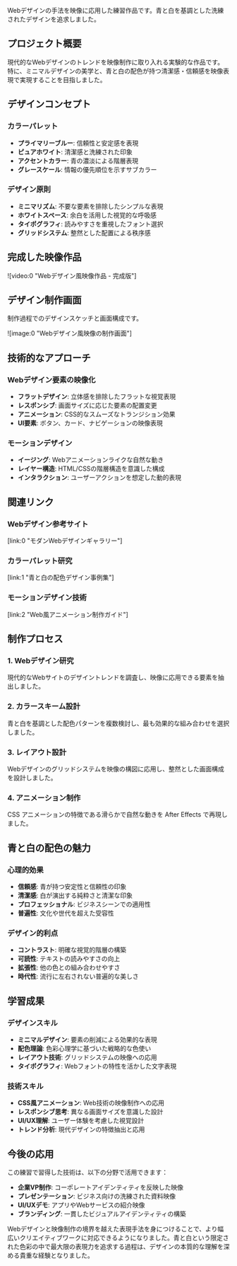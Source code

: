Webデザインの手法を映像に応用した練習作品です。青と白を基調とした洗練されたデザインを追求しました。

## プロジェクト概要

現代的なWebデザインのトレンドを映像制作に取り入れる実験的な作品です。特に、ミニマルデザインの美学と、青と白の配色が持つ清潔感・信頼感を映像表現で実現することを目指しました。

## デザインコンセプト

### カラーパレット

- **プライマリーブルー**: 信頼性と安定感を表現
- **ピュアホワイト**: 清潔感と洗練された印象
- **アクセントカラー**: 青の濃淡による階層表現
- **グレースケール**: 情報の優先順位を示すサブカラー

### デザイン原則

- **ミニマリズム**: 不要な要素を排除したシンプルな表現
- **ホワイトスペース**: 余白を活用した視覚的な呼吸感
- **タイポグラフィ**: 読みやすさを重視したフォント選択
- **グリッドシステム**: 整然とした配置による秩序感

## 完成した映像作品

![video:0 "Webデザイン風映像作品 - 完成版"]

## デザイン制作画面

制作過程でのデザインスケッチと画面構成です。

![image:0 "Webデザイン風映像の制作画面"]

## 技術的なアプローチ

### Webデザイン要素の映像化

- **フラットデザイン**: 立体感を排除したフラットな視覚表現
- **レスポンシブ**: 画面サイズに応じた要素の配置変更
- **アニメーション**: CSS的なスムーズなトランジション効果
- **UI要素**: ボタン、カード、ナビゲーションの映像表現

### モーションデザイン

- **イージング**: Webアニメーションライクな自然な動き
- **レイヤー構造**: HTML/CSSの階層構造を意識した構成
- **インタラクション**: ユーザーアクションを想定した動的表現

## 関連リンク

### Webデザイン参考サイト

[link:0 "モダンWebデザインギャラリー"]

### カラーパレット研究

[link:1 "青と白の配色デザイン事例集"]

### モーションデザイン技術

[link:2 "Web風アニメーション制作ガイド"]

## 制作プロセス

### 1. Webデザイン研究

現代的なWebサイトのデザイントレンドを調査し、映像に応用できる要素を抽出しました。

### 2. カラースキーム設計

青と白を基調とした配色パターンを複数検討し、最も効果的な組み合わせを選択しました。

### 3. レイアウト設計

Webデザインのグリッドシステムを映像の構図に応用し、整然とした画面構成を設計しました。

### 4. アニメーション制作

CSS アニメーションの特徴である滑らかで自然な動きを After Effects で再現しました。

## 青と白の配色の魅力

### 心理的効果

- **信頼感**: 青が持つ安定性と信頼性の印象
- **清潔感**: 白が演出する純粋さと清潔な印象
- **プロフェッショナル**: ビジネスシーンでの適用性
- **普遍性**: 文化や世代を超えた受容性

### デザイン的利点

- **コントラスト**: 明確な視覚的階層の構築
- **可読性**: テキストの読みやすさの向上
- **拡張性**: 他の色との組み合わせやすさ
- **時代性**: 流行に左右されない普遍的な美しさ

## 学習成果

### デザインスキル

- **ミニマルデザイン**: 要素の削減による効果的な表現
- **配色理論**: 色彩心理学に基づいた戦略的な色使い
- **レイアウト技術**: グリッドシステムの映像への応用
- **タイポグラフィ**: Webフォントの特性を活かした文字表現

### 技術スキル

- **CSS風アニメーション**: Web技術の映像制作への応用
- **レスポンシブ思考**: 異なる画面サイズを意識した設計
- **UI/UX理解**: ユーザー体験を考慮した視覚設計
- **トレンド分析**: 現代デザインの特徴抽出と応用

## 今後の応用

この練習で習得した技術は、以下の分野で活用できます：

- **企業VP制作**: コーポレートアイデンティティを反映した映像
- **プレゼンテーション**: ビジネス向けの洗練された資料映像
- **UI/UXデモ**: アプリやWebサービスの紹介映像
- **ブランディング**: 一貫したビジュアルアイデンティティの構築

Webデザインと映像制作の境界を越えた表現手法を身につけることで、より幅広いクリエイティブワークに対応できるようになりました。青と白という限定された色彩の中で最大限の表現力を追求する過程は、デザインの本質的な理解を深める貴重な経験となりました。
